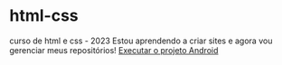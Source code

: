 # html-css
 curso de html e css - 2023
Estou aprendendo a criar sites e agora vou gerenciar meus repositórios!
<a href= 'https://michelreiss.github.io/html-css/desafios/desafio%2012/android.html'> Executar o projeto Android </a>